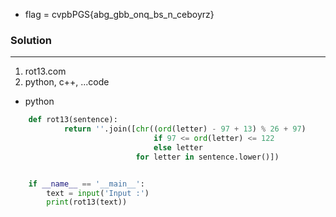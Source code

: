 * flag = cvpbPGS{abg_gbb_onq_bs_n_ceboyrz}
### Solution
---
1. rot13.com
2. python, c++, ...code
* python
```python
	def rot13(sentence):
    		return ''.join([chr((ord(letter) - 97 + 13) % 26 + 97)
                        		if 97 <= ord(letter) <= 122
                        		else letter
                    		for letter in sentence.lower()])


	if __name__ == '__main__':
    	text = input('Input :')
    	print(rot13(text))



```
